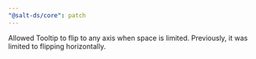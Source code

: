 ```yaml
---
"@salt-ds/core": patch
---
```


Allowed Tooltip to flip to any axis when space is limited. Previously, it was limited to flipping horizontally.
